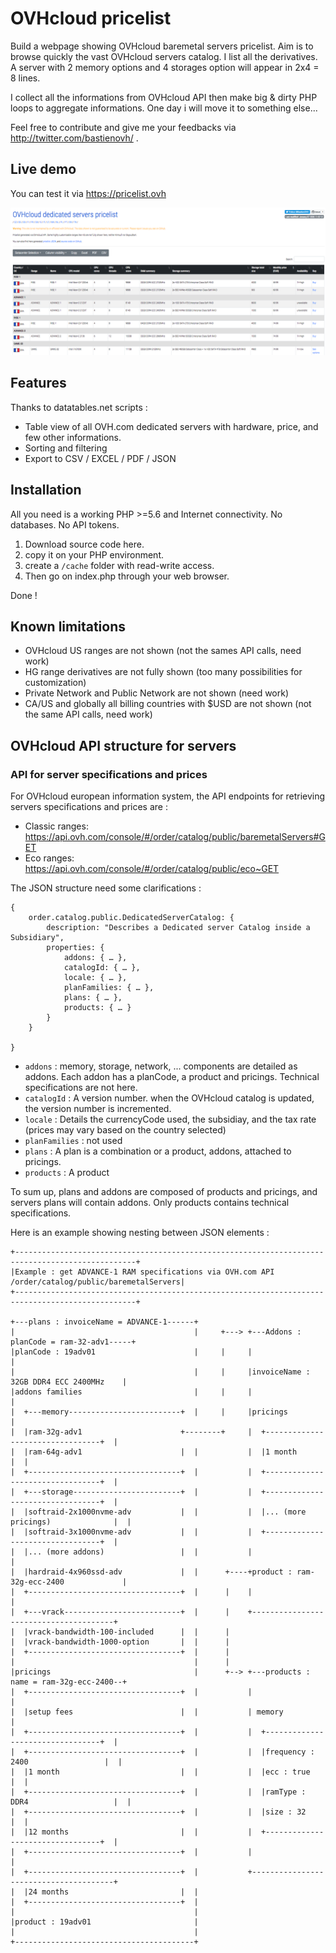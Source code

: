 # OVHcloud pricelist
Build a webpage showing OVHcloud baremetal servers pricelist.
Aim is to browse quickly the vast OVHcloud servers catalog. I list all the derivatives.
A server with 2 memory options and 4 storages option will appear in 2x4 = 8 lines.

I collect all the informations from OVHcloud API then make big & dirty PHP loops to aggregate informations.
One day i will move it to something else...

Feel free to contribute and give me your feedbacks via http://twitter.com/bastienovh/ .


## Live demo
You can test it via https://pricelist.ovh

<img alt="preview" width="700" src="img/preview.png" />


## Features
Thanks to datatables.net scripts :
* Table view of all OVH.com dedicated servers with hardware, price, and few other informations.
* Sorting and filtering
* Export to CSV / EXCEL / PDF / JSON


## Installation
All you need is a working PHP >=5.6 and Internet connectivity. No databases. No API tokens.

1. Download source code here.
2. copy it on your PHP environment.
3. create a `/cache` folder with read-write access.
3. Then go on index.php through your web browser.

Done !


## Known limitations
- OVHcloud US ranges are not shown (not the sames API calls, need work)
- HG range derivatives are not fully shown (too many possibilities for customization)
- Private Network and Public Network are not shown (need work)
- CA/US and globally all billing countries with $USD are not shown (not the same API calls, need work)


## OVHcloud API structure for servers


### API for server specifications and prices

For OVHcloud european information system, the API endpoints for retrieving servers specifications and prices are :


- Classic ranges: https://api.ovh.com/console/#/order/catalog/public/baremetalServers#GET
- Eco ranges: https://api.ovh.com/console/#/order/catalog/public/eco~GET


The JSON structure need some clarifications :

```
{
    order.catalog.public.DedicatedServerCatalog: {
        description: "Describes a Dedicated server Catalog inside a Subsidiary",
        properties: {
            addons: { … },
            catalogId: { … },
            locale: { … },
            planFamilies: { … },
            plans: { … },
            products: { … }
        }
    }

}
```

* `addons` : memory, storage, network, ... components are detailed as addons. Each addon has a planCode, a product and pricings. Technical specifications are not here.
* `catalogId` : A version number. when the OVHcloud catalog is updated, the version number is incremented.
* `locale` : Details the currencyCode used, the subsidiay, and the tax rate (prices may vary based on the country selected)
* `planFamilies` : not used
* `plans` : A plan is a combination or a product, addons, attached to pricings.
* `products` : A product

To sum up, plans and addons are composed of products and pricings, and servers plans will contain addons.
Only products contains technical specifications.

Here is an example showing nesting between JSON elements :


```
+-------------------------------------------------------------------------------------------------+
|Example : get ADVANCE-1 RAM specifications via OVH.com API /order/catalog/public/baremetalServers|
+-------------------------------------------------------------------------------------------------+

+---plans : invoiceName = ADVANCE-1------+
|                                        |     +---> +---Addons : planCode = ram-32-adv1-----+
|planCode : 19adv01                      |     |     |                                       |
|                                        |     |     |invoiceName : 32GB DDR4 ECC 2400MHz    |
|addons families                         |     |     |                                       |
|  +---memory-------------------------+  |     |     |pricings                               |
|  |ram-32g-adv1                      +--------+     |  +---------------------------------+  |
|  |ram-64g-adv1                      |  |           |  |1 month                          |  |
|  +----------------------------------+  |           |  +---------------------------------+  |
|  +---storage------------------------+  |           |  +---------------------------------+  |
|  |softraid-2x1000nvme-adv           |  |           |  |... (more pricings)              |  |
|  |softraid-3x1000nvme-adv           |  |           |  +---------------------------------+  |
|  |... (more addons)                 |  |           |                                       |
|  |hardraid-4x960ssd-adv             |  |      +----+product : ram-32g-ecc-2400             |
|  +----------------------------------+  |      |    |                                       |
|  +---vrack--------------------------+  |      |    +---------------------------------------+
|  |vrack-bandwidth-100-included      |  |      |
|  |vrack-bandwidth-1000-option       |  |      |
|  +----------------------------------+  |      |
|                                        |      |
|pricings                                |      +--> +---products : name = ram-32g-ecc-2400--+
|  +----------------------------------+  |           |                                       |
|  |setup fees                        |  |           | memory                                |
|  +----------------------------------+  |           |  +---------------------------------+  |
|  +----------------------------------+  |           |  |frequency : 2400                 |  |
|  |1 month                           |  |           |  |ecc : true                       |  |
|  +----------------------------------+  |           |  |ramType : DDR4                   |  |
|  +----------------------------------+  |           |  |size : 32                        |  |
|  |12 months                         |  |           |  +---------------------------------+  |
|  +----------------------------------+  |           |                                       |
|  +----------------------------------+  |           +---------------------------------------+
|  |24 months                         |  |
|  +----------------------------------+  |
|                                        |
|product : 19adv01                       |
|                                        |
+----------------------------------------+
```
